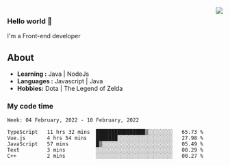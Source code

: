 <img align='right' src="https://github-readme-stats.vercel.app/api?username=jumodada&show_icons=true&theme=vue">

### Hello world 👋

I'm a Front-end developer 
    
## About
-  **Learning :** Java | NodeJs
-  **Languages :** Javascript | Java
-  **Hobbies:** Dota | The Legend of Zelda

### My code time

<!--START_SECTION:waka-->
```text
Week: 04 February, 2022 - 10 February, 2022

TypeScript   11 hrs 32 mins  ████████████████▒░░░░░░░░   65.73 % 
Vue.js       4 hrs 54 mins   ███████░░░░░░░░░░░░░░░░░░   27.98 % 
JavaScript   57 mins         █▒░░░░░░░░░░░░░░░░░░░░░░░   05.49 % 
Text         3 mins          ░░░░░░░░░░░░░░░░░░░░░░░░░   00.29 % 
C++          2 mins          ░░░░░░░░░░░░░░░░░░░░░░░░░   00.27 % 
```
<!--END_SECTION:waka-->
